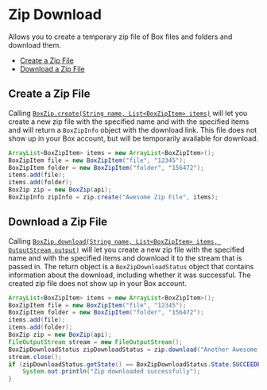 Zip Download
======

Allows you to create a temporary zip file of Box files and folders and download them.

<!-- START doctoc generated TOC please keep comment here to allow auto update -->
<!-- DON'T EDIT THIS SECTION, INSTEAD RE-RUN doctoc TO UPDATE -->


- [Create a Zip File](#create-a-zip-file)
- [Download a Zip File](#download-a-zip-file)

<!-- END doctoc generated TOC please keep comment here to allow auto update -->

Create a Zip File
---------------

Calling [`BoxZip.create(String name, List<BoxZipItem> items)`][create-a-zip-file] will let you create a new zip file with the specified name and 
with the specified items and will return a `BoxZipInfo` object with the download link. This file does not show up in your Box account, but will be temporarily 
available for download.

<!-- sample post_zip_downloads -->
```java
ArrayList<BoxZipItem> items = new ArrayList<BoxZipItem>();
BoxZipItem file = new BoxZipItem("file", "12345");
BoxZipItem folder = new BoxZipItem("folder", "156472");
items.add(file);
items.add(folder);
BoxZip zip = new BoxZip(api);
BoxZipInfo zipInfo = zip.create("Awesome Zip File", items);
```

[create-a-zip-file]: http://opensource.box.com/box-java-sdk/javadoc/com/box/sdk/BoxZip.html

Download a Zip File
------------

Calling [`BoxZip.download(String name, List<BoxZipItem> items, OutputStream output)`][download-a-zip-file] will let you create a new zip file 
with the specified name and with the specified items and download it to the stream that is passed in. The return object is a `BoxZipDownloadStatus` 
object that contains information about the download, including whether it was successful. The created zip file does not show up in your Box account.

<!-- sample get_zip_downloads_id_content -->
```java
ArrayList<BoxZipItem> items = new ArrayList<BoxZipItem>();
BoxZipItem file = new BoxZipItem("file", "12345");
BoxZipItem folder = new BoxZipItem("folder", "156472");
items.add(file);
items.add(folder);
BoxZip zip = new BoxZip(api);
FileOutputStream stream = new FileOutputStream();
BoxZipDownloadStatus zipDownloadStatus = zip.download("Another Awesome Zip File", items, stream);
stream.close();
if (zipDownloadStatus.getState() == BoxZipDownloadStatus.State.SUCCEEDED) {
    System.out.println("Zip downloaded successfully");
}
```

[download-a-zip-file]: http://opensource.box.com/box-java-sdk/javadoc/com/box/sdk/BoxZip.html
